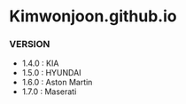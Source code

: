 # Kimwonjoon.github.io

### VERSION
- 1.4.0 : KIA
- 1.5.0 : HYUNDAI
- 1.6.0 : Aston Martin
- 1.7.0 : Maserati
